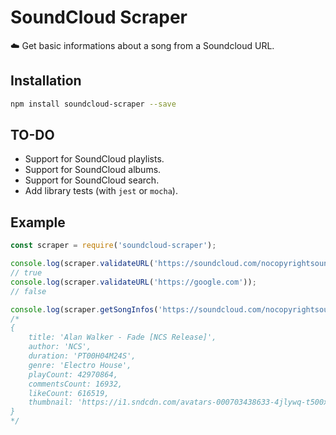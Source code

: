 # SoundCloud Scraper

☁️ Get basic informations about a song from a Soundcloud URL.

## Installation

```sh
npm install soundcloud-scraper --save
```

## TO-DO

* Support for SoundCloud playlists.
* Support for SoundCloud albums.
* Support for SoundCloud search.
* Add library tests (with `jest` or `mocha`).

## Example

```js
const scraper = require('soundcloud-scraper');

console.log(scraper.validateURL('https://soundcloud.com/nocopyrightsounds/alan-walker-fade-ncs-release'));
// true
console.log(scraper.validateURL('https://google.com'));
// false

console.log(scraper.getSongInfos('https://soundcloud.com/nocopyrightsounds/alan-walker-fade-ncs-release'));
/*
{
    title: 'Alan Walker - Fade [NCS Release]',
    author: 'NCS',
    duration: 'PT00H04M24S',
    genre: 'Electro House',
    playCount: 42970864,
    commentsCount: 16932,
    likeCount: 616519,
    thumbnail: 'https://i1.sndcdn.com/avatars-000703438633-4jlywq-t500x500.jpg'
}
*/
```
